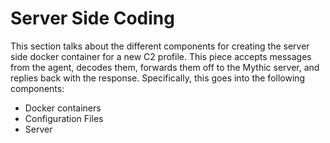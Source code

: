 # Server Side Coding

This section talks about the different components for creating the server side docker container for a new C2 profile. This piece accepts messages from the agent, decodes them, forwards them off to the Mythic server, and replies back with the response. Specifically, this goes into the following components:

* Docker containers
* Configuration Files
* Server

